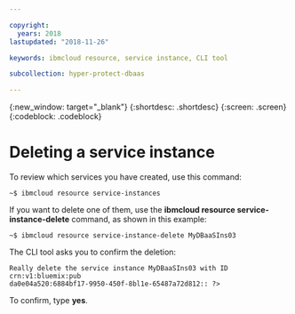 ```yaml
---

copyright:
  years: 2018
lastupdated: "2018-11-26"

keywords: ibmcloud resource, service instance, CLI tool

subcollection: hyper-protect-dbaas

---
```


{:new_window: target="_blank"}
{:shortdesc: .shortdesc}
{:screen: .screen}
{:codeblock: .codeblock}


# Deleting a service instance

To review which services you have created, use this command:

<pre><code class="hljs">~$ ibmcloud resource service-instances
</code></pre>

If you want to delete one of them, use the **ibmcloud resource service-instance-delete** command, as shown in this example:

<pre><code class="hljs">~$ ibmcloud resource service-instance-delete MyDBaaSIns03
</code></pre>

The CLI tool asks you to confirm the deletion:

<pre><code class="hljs">Really delete the service instance MyDBaaSIns03 with ID crn:v1:bluemix:pub
da0e04a520:6884bf17-9950-450f-8bl1e-65487a72d812:: ?>
</code></pre>

To confirm, type **yes**.
